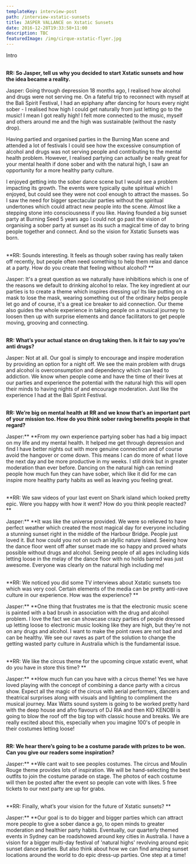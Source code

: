 ```yaml
---
templateKey: interview-post
path: /interview-xstatic-sunsets
title: JASPER VALLANCE on Xstatic Sunsets
date: 2016-12-28T19:33:58+11:00
description: TBC
featuredImage: /img/cirque-xstatic-flyer.jpg
---
```

Intro
<br><br>

**RR: So Jasper, tell us why you decided to start Xstatic sunsets and how the idea became a reality.**

Jasper: Going through depression 18 months ago, I realised how alcohol and drugs were not serving me.  On a fateful trip to reconnect with myself at the Bali Spirit Festival, I had an epiphany after dancing for hours every night sober - I realised how high I could get naturally from just letting go to the music! I mean I got really high! I felt more connected to the music, myself and others around me and the high was sustainable (without the nasty drop).  

Having partied and organised parties in the Burning Man scene and attended a lot of festivals I could see how the excessive consumption of alcohol and drugs was not serving people and contributing to the mental health problem.  However, I realised partying can actually be really great for your mental health if done sober and with the natural high, I saw an opportunity for a more healthy party culture.

I enjoyed getting into the sober dance scene but I would see a problem impacting its growth.  The events were typically quite spiritual which I enjoyed, but could see they were not cool enough to attract the masses.  So I saw the need for bigger spectacular parties without the spiritual undertones which could attract new people into the scene.  Almost like a stepping stone into consciousness if you like.  Having founded a big sunset party at Burning Seed 5 years ago I could not go past the vision of organising a sober party at sunset as its such a magical time of day to bring people together and connect.  And so the vision for Xstatic Sunsets was born.
<br><br>

**RR: Sounds interesting. It feels as though sober raving has really taken off recently, but people often need something to help them relax and dance at a party. How do you create that feeling without alcohol? **

Jasper: It's a great question as we naturally have inhibitions which is one of the reasons we default to drinking alcohol to relax. The key ingredient at our parties is to create a theme which inspires dressing up! Its like putting on a mask to lose the mask, wearing something out of the ordinary helps people let go and of course, it's a great ice breaker to aid connection. Our theme also guides the whole experience in taking people on a musical journey to loosen then up with surprise elements and dance facilitators to get people moving, grooving and connecting.
<br><br>

**RR: What’s your actual stance on drug taking then. Is it fair to say you’re anti drugs?**

Jasper: Not at all.  Our goal is simply to encourage and inspire moderation by providing an option for a night off.  We see the main problem with drugs and alcohol is overconsumption and dependency which can lead to addiction.  We know when people come and have the time of their lives at our parties and experience the potential with the natural high this will open their minds to having nights of and encourage moderation.  Just like the experience I had at the Bali Spirit Festival.
<br><br>  

**RR: We’re big on mental health at RR and we know that’s an important part of your mission too. How do you think sober raving benefits people in that regard?**

Jasper:** **From my own experience partying sober has had a big impact on my life and my mental health. It helped me get through depression and find I have better nights out with more genuine connection and of course avoid the hangover or come down. This means I can do more of what I love the next day and be more productive in my weeks. I still drink but in greater moderation than ever before. Dancing on the natural high can remind people how much fun they can have sober, which like it did for me can inspire more healthy party habits as well as leaving you feeling great.
<br><br>

**RR: We saw videos of your last event on Shark island which looked pretty epic. Were you happy with how it went? How do you think people reacted? **

Jasper:** **It was like the universe provided. We were so relieved to have perfect weather which created the most magical day for everyone including a stunning sunset right in the middle of the Harbour Bridge.  People just loved it.  But how could you not on such an idyllic nature island.  Seeing how the dance floor went off after sunset made me so happy and proved whats possible without drugs and alcohol.  Seeing people of all ages including kids letting loose in the melay of the dance floor with no holds barred was just awesome.  Everyone was clearly on the natural high including me!
<br><br>

**RR: We noticed you did some TV interviews about Xstatic sunsets too which was very cool. Certain elements of the media can be pretty anti-rave culture in our experience. How was the experience? **

Jasper:** **One thing that frustrates me is that the electronic music scene is painted with a bad brush in association with the drug and alcohol problem.  I love the fact we can showcase crazy parties of people dressed up letting loose to electronic music looking like they are high, but they're not on any drugs and alcohol.   I want to make the point raves are not bad and can be healthy. We see our raves as part of the solution to change the getting wasted party culture in Australia which is the fundamental issue.
<br><br>  

**RR: We like the circus theme for the upcoming cirque xstatic event, what do you have in store this time? **

Jasper:** **How much fun can you have with a circus theme!  Yes we have loved playing with the concept of combining a dance party with a circus show.  Expect all the magic of the circus with aerial performers, dancers and theatrical surprises along with visuals and lighting to compliment the musical journey.  Max Watts sound system is going to be worked pretty hard with the deep house and afro flavours of DJ RIA and then KID KENOBI is going to blow the roof off the big top with classic house and breaks. We are really excited about this, especially when you imagine 100's of people in their costumes letting loose!
<br><br> 

**RR: We hear there’s going to be a costume parade with prizes to be won. Can you give our readers some inspiration?**

Jasper:** **We cant wait to see peoples costumes.  The circus and Moulin Rouge theme provides lots of inspiration.  We will be hand-selecting the best outfits to join the costume parade on stage.  The photos of each costume will then be posted after the event so people can vote with likes.  5 free tickets to our next party are up for grabs.
<br><br>

**RR: Finally, what’s your vision for the future of Xstatic sunsets?  **

Jasper:** **Our goal is to do bigger and bigger parties which can attract more people to give a sober dance a go, to open minds to greater moderation and healthier party habits.  Eventually, our quarterly themed events in Sydney can be roadshowed around key cities in Australia.  I have a vision for a bigger multi-day festival of 'natural highs' revolving around epic sunset dance parties.  But also think about how we can find amazing sunset locations around the world to do epic dress-up parties. One step at a time!
